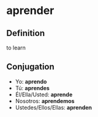 # aprender

## Definition
to learn

## Conjugation

- Yo: **aprendo**
- Tú: **aprendes**
- Él/Ella/Usted: **aprende**
- Nosotros: **aprendemos**
- Ustedes/Ellos/Ellas: **aprenden**